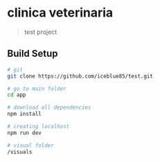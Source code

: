 # clinica veterinaria

> test project

## Build Setup

``` bash
# git
git clone https://github.com/iceblue85/test.git

# go to main folder
cd app

# download all dependencies
npm install

# creating localhost
npm run dev

# visual folder
/visuals

```
